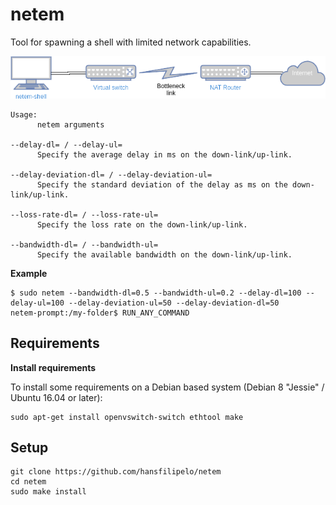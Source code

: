 # netem
Tool for spawning a shell with limited network capabilities.

![Netem setup](doc/setup.png?raw=true)


```
Usage:
      netem arguments

--delay-dl= / --delay-ul=
      Specify the average delay in ms on the down-link/up-link.

--delay-deviation-dl= / --delay-deviation-ul=
      Specify the standard deviation of the delay as ms on the down-link/up-link.

--loss-rate-dl= / --loss-rate-ul=
      Specify the loss rate on the down-link/up-link.

--bandwidth-dl= / --bandwidth-ul=
      Specify the available bandwidth on the down-link/up-link.
```

**Example**

```
$ sudo netem --bandwidth-dl=0.5 --bandwidth-ul=0.2 --delay-dl=100 --delay-ul=100 --delay-deviation-ul=50 --delay-deviation-dl=50
netem-prompt:/my-folder$ RUN_ANY_COMMAND
```

## Requirements

**Install requirements**

To install some requirements on a Debian based system (Debian 8 "Jessie" / Ubuntu 16.04 or later):

```
sudo apt-get install openvswitch-switch ethtool make
```

## Setup

```
git clone https://github.com/hansfilipelo/netem
cd netem
sudo make install
```


